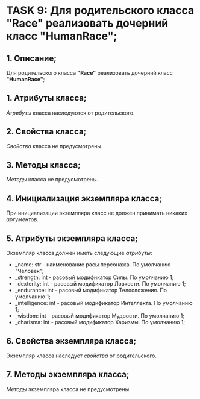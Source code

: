 # TASK 9: Для родительского класса **"Race"** реализовать дочерний класс **"HumanRace"**;
## 1. Описание;
Для родительского класса **"Race"** реализовать дочерний класс **"HumanRace"**;

## 1. Атрибуты класса;
*Атрибуты* класса наследуются от родительского.

## 2. Свойства класса;
*Свойства* класса не предусмотрены.

## 3. Методы класса;
*Методы* класса не предусмотрены.

## 4. Инициализация экземпляра класса;
При инициализации экземпляра класс не должен принимать никаких *аргументов*.

## 5. Атрибуты экземпляра класса;
Экземпляр класса должен иметь следующие *атрибуты*:
* _name: str - наименование расы персонажа. По умолчанию "Человек";
* _strength: int - расовый модификатор Силы. По умолчанию 1;
* _dexterity: int - расовый модификатор Ловкости. По умолчанию 1;
* _endurance: int - расовый модификатор Телосложения. По умолчанию 1;
* _intelligence: int - расовый модификатор Интеллекта. По умолчанию 1;
* _wisdom: int - расовый модификатор Мудрости. По умолчанию 1;
* _charisma: int - расовый модификатор Харизмы. По умолчанию 1;

## 6. Свойства экземпляра класса;
Экземпляр класса наследует *свойства* от родительского.

## 7. Методы экземпляра класса;
*Методы* экземпляра класса не предусмотрены.
